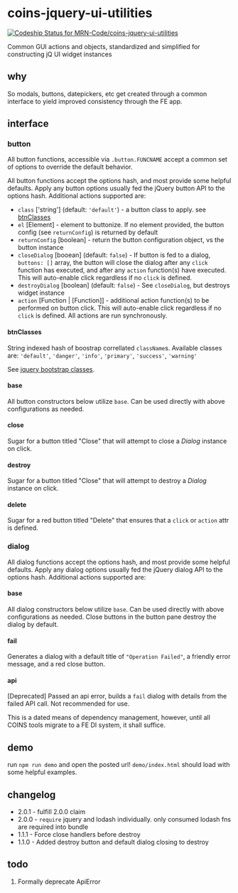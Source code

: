 # coins-jquery-ui-utilities
[ ![Codeship Status for MRN-Code/coins-jquery-ui-utilities](https://codeship.com/projects/54633760-b3c2-0132-9665-2aa0bd32b09d/status?branch=master)](https://codeship.com/projects/70312)

Common GUI actions and objects, standardized and simplified for constructing jQ UI widget instances

## why
So modals, buttons, datepickers, etc get created through a common interface to yield improved consistency through the FE app.

## interface

### button
All button functions, accessible via `.button.FUNCNAME` accept a common set of options to override the default behavior.

All button functions accept the options hash, and most provide some helpful defaults.  Apply any button options usually fed the jQuery button API to the options hash.  Additional actions supported are:

- `class` ['string'] (default: `'default'`) - a button class to apply. see [btnClasses](#btnclasses)
- `el` [Element] - element to buttonize.  If no element provided, the button config (see `returnConfig`) is returned by default
- `returnConfig` [boolean] - return the button configuration object, vs the button instance
- `closeDialog` [booean] (default: `false`) - If button is fed to a dialog, `buttons: []` array, the button will close the dialog after any `click` function has executed, and after any `action` function(s) have executed.  This will auto-enable click regardless if no `click` is defined.
- `destroyDialog` [boolean] (default: `false`) - See `closeDialog`, but destroys widget instance
- `action` [Function | [Function]] - additional action function(s) to be performed on button click.  This will auto-enable click regardless if no `click` is defined.  All actions are run synchronously.

#### btnClasses
String indexed hash of boostrap correllated `className`s.  Available classes are:
`'default'`, `'danger'`, `'info'`, `'primary'`, `'success'`, `'warning'`

See [jquery bootstrap classes](http://jquery-ui-bootstrap.github.io/jquery-ui-bootstrap/components.html).

#### base
All button constructors below utilize `base`.  Can be used directly with above configurations as needed.

#### close
Sugar for a button titled "Close" that will attempt to close a *Dialog* instance on click.

#### destroy
Sugar for a button titled "Close" that will attempt to destroy a *Dialog* instance on click.

#### delete
Sugar for a red button titled "Delete" that ensures that a `click` or `action` attr is defined.

### dialog

All dialog functions accept the options hash, and most provide some helpful defaults.  Apply any dialog options usually fed the jQuery dialog API to the options hash.  Additional actions supported are:

#### base
All dialog constructors below utilize `base`.  Can be used directly with above configurations as needed.  Close buttons in the button pane destroy the dialog by default.

#### fail
Generates a dialog with a default title of `"Operation Failed"`, a friendly error message, and a red close button.

#### api
[Deprecated] Passed an api error, builds a `fail` dialog with details from the failed API call.  Not recommended for use.

This is a dated means of dependency management, however, until all COINS tools migrate to a FE DI system, it shall suffice.

## demo
run `npm run demo` and open the posted url!  `demo/index.html` should load with some helpful examples.

## changelog
- 2.0.1 - fulfill 2.0.0 claim
- 2.0.0 - `require` jquery and lodash individually. only consumed lodash fns are required into bundle
- 1.1.1 - Force close handlers before destroy
- 1.1.0 - Added destroy button and default dialog closing to destroy

## todo
1. Formally deprecate ApiError

